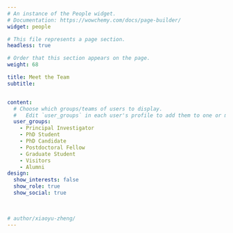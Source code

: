 ```yaml
---
# An instance of the People widget.
# Documentation: https://wowchemy.com/docs/page-builder/
widget: people

# This file represents a page section.
headless: true

# Order that this section appears on the page.
weight: 68

title: Meet the Team
subtitle:


content:
  # Choose which groups/teams of users to display.
  #   Edit `user_groups` in each user's profile to add them to one or more of these groups.
  user_groups:
    - Principal Investigator
    - PhD Student
    - PhD Candidate
    - Postdoctoral Fellow
    - Graduate Student
    - Visitors
    - Alumni
design:
  show_interests: false
  show_role: true
  show_social: true
 

  
# author/xiaoyu-zheng/
---
```

